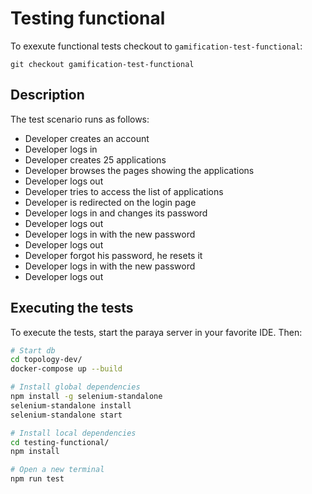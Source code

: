 # Testing functional

To exexute functional tests checkout to `gamification-test-functional`:
```
git checkout gamification-test-functional
```

## Description
The test scenario runs as follows:   
- Developer creates an account
- Developer logs in
- Developer creates 25 applications
- Developer browses the pages showing the applications
- Developer logs out
- Developer tries to access the list of applications
- Developer is redirected on the login page
- Developer logs in and changes its password
- Developer logs out
- Developer logs in with the new password
- Developer logs out
- Developer forgot his password, he resets it
- Developer logs in with the new password
- Developer logs out

## Executing the tests
To execute the tests, start the paraya server in your favorite IDE. Then: 
```sh
# Start db
cd topology-dev/
docker-compose up --build

# Install global dependencies
npm install -g selenium-standalone
selenium-standalone install
selenium-standalone start

# Install local dependencies
cd testing-functional/
npm install

# Open a new terminal
npm run test
```
